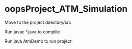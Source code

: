 # oopsProject_ATM_Simulation

Move to the project  directory/src

Run javac *.java to complile

Run java AtmDemo to run project
